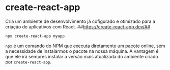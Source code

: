 # create-react-app
Cria um ambiente de desenvolvimento já cofigurado e otimizado para a criação de aplicativos com React. ##https://create-react-app.dev/##

```bash
npx create-react-app myapp
```

`npx` é um comando do NPM que executa diretamente um pacote online, sem a necessidade de instalarmos o pacote na nossa máquina. A vantagem é que ele irá sempres instalar a versão mais atualizada do ambiente criado por `create-react-app`.
